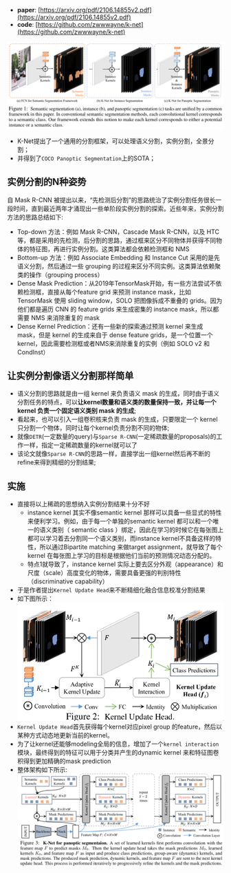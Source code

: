- **paper**: [https://arxiv.org/pdf/2106.14855v2.pdf](https://arxiv.org/pdf/2106.14855v2.pdf)
- **code**: [https://github.com/zwwwayne/k-net](https://github.com/zwwwayne/k-net)

![F1](../imgs/K-Net/F1.png)
- K-Net提出了一个通用的分割框架，可以处理语义分割，实例分割，全景分割；
- 并得到了`COCO Panoptic Segmentation`上的SOTA；

## 实例分割的N种姿势

自 Mask R-CNN 被提出以来，“先检测后分割”的思路统治了实例分割任务很长一段时间，直到最近两年才涌现出一些单阶段实例分割的探索。近些年来，实例分割方法的思路总结如下:

- Top-down 方法：例如 Mask R-CNN，Cascade Mask R-CNN，以及 HTC 等，都是采用的先检测，后分割的思路，通过框来区分不同物体并获得不同物体的特征图，再进行实例分割。这类算法都会依赖检测框和 NMS
- Bottom-up 方法：例如 Associate Embedding 和 Instance Cut 采用的是先语义分割，然后通过一些 grouping 的过程来区分不同实例。这类算法依赖聚类的操作（grouping process）
- Dense Mask Prediction：从2019年TensorMask开始，有一些方法尝试不依赖检测框，直接从每个feature grid 来预测 instance mask，比如 TensorMask 使用 sliding window，SOLO 把图像拆成不重叠的 grids。因为他们都是遍历 CNN 的 feature grids 来生成密集的 instance mask，所以都需要 NMS 来消除重复的 mask
- Dense Kernel Prediction：还有一些新的探索通过预测 kernel 来生成 mask，但是 kernel 的生成来自于 dense feature grids，是一个位置一个 kernel，因此需要检测框或者NMS来消除重复的实例（例如 SOLO v2 和 CondInst）


## 让实例分割像语义分割那样简单
- 语义分割的思路就是由一组 kernel 来负责语义 mask 的生成，同时由于语义分割任务的特点，可以**让kernel数量和语义类的数量保持一致，并让每一个 kernel 负责一个固定语义类别 mask 的生成**;
- 看起来，也可以引入一组卷积核来负责 mask 的生成，只要限定一个 kernel 只分割一个物体，同时让每个kernel负责分割不同的物体;
- 就像`DETR`(一定数量的query)与`Sparse R-CNN`(一定稀疏数量的proposals)的工作一样，指定一定稀疏数量的kernel就可以了
- 该论文就像`Sparse R-CNN`的思路一样，直接学出一组kernel然后再不断的refine来得到精细的分割结果;

## 实施
- 直接将以上稀疏的思想纳入实例分割结果十分不好
  * instance kernel 其实不像semantic kernel 那样可以具备一些显式的特性来便利学习。例如，由于每一个单独的semantic kernel 都可以和一个唯一的语义类别（ semantic class ）绑定，因此在学习的时候它在每张图上都可以学习着去分割同一个语义类别，而instance kernel不具备这样的特性，所以通过Bipartite matching 来做target assignment，就导致了每个kernel 在每张图上学习的目标是根据他们当前的预测情况动态分配的。
  * 特点1就导致了，instance kernel 实际上要去区分外观（appearance）和尺度（scale）高度变化的物体，需要具备更强的判别特性（discriminative capability）
- 于是作者提出`Kernel Update Head`来不断精细化融合信息校准分割结果
- 如下图所示：
![F2](../imgs/K-Net/F2.png)
- `Kernel Update Head`首先获得每个kernel对应pixel group 的feature，然后以某种方式动态地更新当前的kernel。
- 为了让kernel还能够modeling全局的信息，增加了一个`kernel interaction`模块，最终得到的特征可以用于分类并产生的dynamic kernel 来和特征图卷积得到更加精确的mask prediction
- 整体架构如下所示:
![F3](../imgs/K-Net/F3.png)
